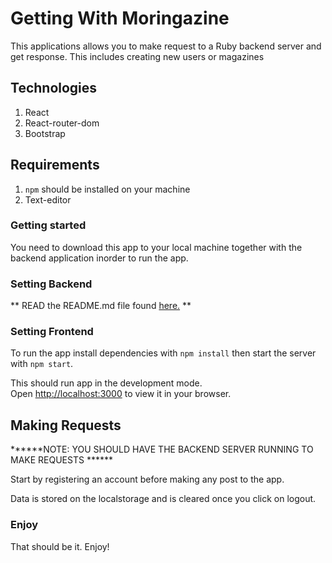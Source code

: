 # Getting With Moringazine

This applications allows you to make request to a Ruby backend server and get response. This includes creating new users or magazines

## Technologies

1. React
2. React-router-dom
3. Bootstrap

## Requirements

1. `npm` should be installed on your machine
2. Text-editor

### Getting started

You need to download this app to your local machine together with the backend application inorder to run the app.

[Clone or Fork Frontend]: https://github.com/Abzed/phase3-project-react
[Clone or Fork Backend]: https://github.com/Abzed/phase-3-sinatra-react-project

### Setting Backend

** READ the README.md file found [here.](https://github.com/Abzed/phase3-project-react) **

### Setting Frontend

To run the app install dependencies with `npm install` then start the server with `npm start`.

This should run app in the development mode.\
Open [http://localhost:3000](http://localhost:3000) to view it in your browser.


## Making Requests

******NOTE: YOU SHOULD HAVE THE BACKEND SERVER RUNNING TO MAKE REQUESTS ******

Start by registering an account before making any post to the app.

Data is stored on the localstorage and is cleared once you click on logout.

### Enjoy

That should be it. Enjoy!



